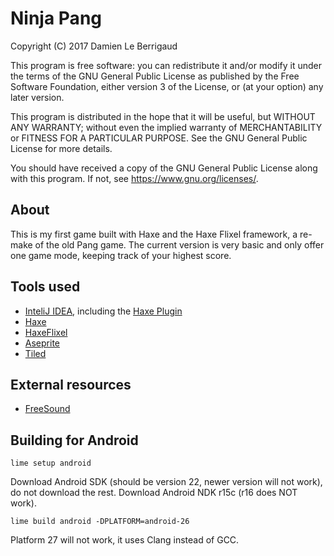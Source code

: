 # Ninja Pang

Copyright (C) 2017  Damien Le Berrigaud

This program is free software: you can redistribute it and/or modify
it under the terms of the GNU General Public License as published by
the Free Software Foundation, either version 3 of the License, or
(at your option) any later version.

This program is distributed in the hope that it will be useful,
but WITHOUT ANY WARRANTY; without even the implied warranty of
MERCHANTABILITY or FITNESS FOR A PARTICULAR PURPOSE.  See the
GNU General Public License for more details.

You should have received a copy of the GNU General Public License
along with this program.  If not, see <https://www.gnu.org/licenses/>.

## About

This is my first game built with Haxe and the Haxe Flixel framework, a re-make of the old Pang game.
The current version is very basic and only offer one game mode, keeping track of your highest score.

## Tools used

* [InteliJ IDEA](https://www.jetbrains.com/idea/), including the [Haxe Plugin](http://intellij-haxe.org/)
* [Haxe](https://haxe.org/)
* [HaxeFlixel](http://haxeflixel.com/)
* [Aseprite](https://www.aseprite.org/)
* [Tiled](http://www.mapeditor.org/)

## External resources

* [FreeSound](https://freesound.org/)

## Building for Android

```
lime setup android
```

Download Android SDK (should be version 22, newer version will not work), do not download the rest.
Download Android NDK r15c (r16 does NOT work).

```
lime build android -DPLATFORM=android-26
```

Platform 27 will not work, it uses Clang instead of GCC.
